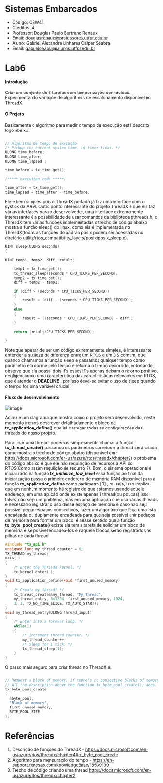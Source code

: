 # Sistemas Embarcados
- Código: CSW41
- Créditos: 4
- Professor: Douglas Paulo Bertrand Renaux
- Email: douglasrenaux@professores.utfpr.edu.br
- Aluno: Gabriel Alexandre Linhares Calper Seabra
- Email: gabrielseabra@alunos.utfpr.edu.br


# Lab6

#### Introdução
Criar um conjunto de 3 tarefas com temporizaçõe conhecidas. Experimentando variaçõe de algoritmos de escalonamento disponível no ThreadX.

#### O Projeto
Basicamente o algoritmo para medir o tempo de execução está descrito logo abaixo.

```cpp

// Algoritmo de tempo de execução
/* Pickup the current system time, in timer-ticks. */
ULONG time_before;
ULONG time_after;
ULONG time_lapsed ;

time_before = tx_time_get();

/***** execution code *****/

time_after = tx_time_get();
time_lapsed = time_after - time_before;

```

Ele é bem simples pois o ThreadX portado já faz uma interface com o systick da ARM. Outro ponto interessante do projeto ThreadX é que ele faz várias interfaces para o desenvolvedor, uma interface extremamente interessante é a possibilidade de usar comandos da biblioteca pthreads.h, o ThreadX tem várias funções implementadas o trecho de código abaixo mostra a função sleep() do linux, como ela é implementada no ThreadX(todas as funções do padrão posix podem ser acessadas no diretório utility/rtos_compatibility_layers/posix/posix_sleep.c).

```cpp
UINT sleep(ULONG seconds)
{

UINT temp1, temp2, diff, result;

    temp1 = tx_time_get();
    tx_thread_sleep(seconds * CPU_TICKS_PER_SECOND);
    temp2 = tx_time_get();
    diff = temp2 - temp1;

    if (diff > (seconds * CPU_TICKS_PER_SECOND))
    {
        result = (diff - (seconds * CPU_TICKS_PER_SECOND));
    }
    else
    {
        result = ((seconds * CPU_TICKS_PER_SECOND) - diff);
    }

    return (result/CPU_TICKS_PER_SECOND);    
    
}


```

Note que apesar de ser um código extremamente simples, é interessante entender a sutileza de diferença entre um RTOS e um OS comum, que quando chamamos a função sleep e passamos qualquer tempo como parâmetro ela dorme pelo tempo e retorna o tempo decorrido, entretando, observe que ela possui dois if's esses if's apenas deixam o retorno positivo, negligenciando uma característica das características relevantes em RTOS, que é atender o **DEADLINE** , por isso deve-se evitar o uso de sleep quando o tempo for uma variável crucial.

#### Fluxo de desenvolvimento

![image](https://user-images.githubusercontent.com/48101913/144734281-a0885d43-e6a1-4395-a9cd-0df8ef86247f.png)


Acima é um diagrama que mostra como o projeto será desenvolvido, neste momento iremos descrever detalhadamente o bloco de **tx_application_define()** que irá carregar todas as configurações das threads do nosso projeto.

Para criar uma thread, podemos simplesmente chamar a função **tx_thread_create()** passando os parãmetros corretos e a thread será criada como mostra o trecho de código abaixo (disponível em : https://docs.microsoft.com/en-us/azure/rtos/threadx/chapter2) o problema do código abaixo é que ele não requisição de recursos à API do RTOS(Como assim requiição de recurso ?). Bom, o sistema operacional é inicializado na função **_tx_initialize_low_level_** essa função ao final da inicialização passa o primeiro endereço de memória RAM disponível para a função **tx_application_define** como parãmetro [3] , ou seja, isso implica que em nenhum momento há registro de que estamos usando aquele endereço, em uma aplição onde existe apenas 1 thread(ou poucas) isso talvez não seja um problema, mas em uma aplicação que usa várias threads é necessário registrar o uso desse espaço de memória e caso não seja possível pegar espaços consectivos, fazer um algoritmo que faça uma lista encadeada ou duplamente encadeada para que seja possível unir pedaços de memória para formar um bloco, é nesse sentido que a função **tx_byte_pool_create()** existe ela tem a tarefa de solicitar um bloco de memória e se posível encadeá-los e naquele blocos serão registrados as pilhas de cada thread.

```cpp
#include "tx_api.h"
unsigned long my_thread_counter = 0;
TX_THREAD my_thread;
main( )
{
    /* Enter the ThreadX kernel. */
    tx_kernel_enter( );
}
void tx_application_define(void *first_unused_memory)
{
    /* Create my_thread! */
    tx_thread_create(&my_thread, "My Thread",
    my_thread_entry, 0x1234, first_unused_memory, 1024,
    3, 3, TX_NO_TIME_SLICE, TX_AUTO_START);
}
void my_thread_entry(ULONG thread_input)
{
    /* Enter into a forever loop. */
    while(1)
    {
        /* Increment thread counter. */
        my_thread_counter++;
        /* Sleep for 1 tick. */
        tx_thread_sleep(1);
    }
}

```

O passo mais seguro para criar thread no ThreadX é:


```cpp

// Request a block of memory, if there's no consective blocks of memory avaible then link them by using the function
// All the description above the function tx_byte_pool_create(); does.
tx_byte_pool_create
(
  &byte_pool,
  "Block of memory",
  first_unused_memory,
  BYTE_POOL_SIZE
);


```


# Referências

1.  Descrição de funções do ThreadX - https://docs.microsoft.com/en-us/azure/rtos/threadx/chapter4#tx_byte_pool_create
2.  Algoritmo para mensuração do tempo - https://en-support.renesas.com/knowledgeBase/18539139
3.  Trecho de código criando uma thread https://docs.microsoft.com/en-us/azure/rtos/threadx/chapter2

